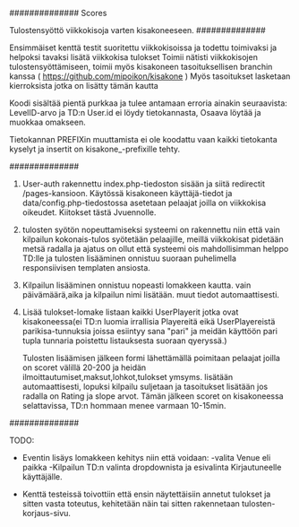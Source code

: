 ##############
Scores

Tulostensyöttö viikkokisoja varten kisakoneeseen.
##############

Ensimmäiset kenttä testit suoritettu viikkokisoissa ja todettu toimivaksi ja helpoksi tavaksi lisätä viikkokisa tulokset
Toimii nätisti  viikkokisojen tulostensyöttämiseen, toimii myös kisakoneen tasoituksellisen branchin kanssa ( https://github.com/mipoikon/kisakone ) 
Myös tasoitukset lasketaan kierroksista jotka on lisätty tämän kautta

Koodi sisältää pientä purkkaa ja tulee antamaan erroria ainakin seuraavista: LevelID-arvo ja TD:n User.id ei löydy 
tietokannasta, Osaava löytää ja muokkaa omakseen.

Tietokannan PREFIXin muuttamista ei ole koodattu vaan kaikki tietokanta kyselyt ja insertit on kisakone_-prefixille tehty.

##############

1. User-auth rakennettu index.php-tiedoston sisään ja siitä redirectit /pages-kansioon. Käytössä kisakoneen
	käyttäjä-tiedot ja data/config.php-tiedostossa asetetaan pelaajat joilla on viikkokisa oikeudet. Kiitokset tästä Jvuennolle.

2. tulosten syötön nopeuttamiseksi systeemi on rakennettu niin että vain kilpailun kokonais-tulos syötetään pelaajille,
    meillä viikkokisat pidetään metsä radalla ja ajatus on ollut että systeemi ois mahdollisimman helppo TD:lle
    ja tulosten lisääminen onnistuu suoraan puhelimella responsiivisen templaten ansiosta.

3. Kilpailun lisääminen onnistuu nopeasti lomakkeen kautta. vain päivämäärä,aika ja kilpailun nimi lisätään. 
    muut tiedot automaattisesti.

4. Lisää tulokset-lomake listaan kaikki UserPlayerit jotka ovat kisakoneessa(ei TD:n luomia irrallisia Playereitä
   eikä UserPlayereistä parikisa-tunnuksia joissa esiintyy sana "pari" ja meidän käyttöön pari tupla tunnaria poistettu listauksesta suoraan qyeryssä.)
   
   Tulosten lisäämisen jälkeen formi lähettämällä poimitaan pelaajat joilla on scoret välillä 20-200 ja heidän
   ilmoittautumiset,maksut,lohkot,tulokset ymsyms. lisätään automaattisesti, lopuksi kilpailu suljetaan ja 
   tasoitukset lisätään jos radalla on Rating ja slope arvot. Tämän jälkeen scoret on kisakoneessa selattavissa, TD:n hommaan menee varmaan 10-15min.
   
   
##############

   TODO:
  
- Eventin lisäys lomakkeen kehitys niin että voidaan:
            -valita Venue eli paikka
            -Kilpailun TD:n valinta dropdownista ja esivalinta Kirjautuneelle käyttäjälle.
            
- Kenttä testeissä toivottiin että ensin näytettäisiin annetut tulokset ja sitten vasta toteutus,
  kehitetään näin tai sitten rakennetaan tulosten-korjaus-sivu.             
  
